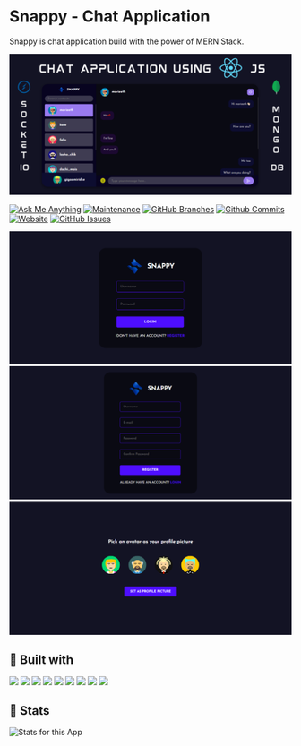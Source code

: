 # Snappy - Chat Application 
Snappy is chat application build with the power of MERN Stack.

![Chat Application](./client/src/assets/images/snappy-chat.png)

[![Ask Me Anything](https://img.shields.io/badge/Ask%20me-anything-1abc9c.svg)](https://github.com/justtfelix)
[![Maintenance](https://img.shields.io/badge/Maintained%3F-yes-green.svg)](https://github.com/justtfelix/snappy-chat/commits/main)
[![GitHub Branches](https://badgen.net/github/branches/justtfelix/snappy-chat)](https://github.com/justtfelix/snappy-chat/branches)
[![Github Commits](https://badgen.net/github/commits/justtfelix/snappy-chat/main)](https://github.com/justtfelix/snappy-chat/commits)
[![Website](https://img.shields.io/website-up-down-green-red/http/shields.io.svg)](https://snappy-chat-geo.vercel.app)
[![GitHub Issues](https://img.shields.io/github/issues/justtfelix/snappy-chat)](https://github.com/justtfelix/snappy-chat/issues)

![Login](./client/src/assets/images/login.PNG)
![Register](./client/src/assets/images/register.PNG)
![Set Avatar](./client/src/assets/images/set-avatar.PNG)

## 📃 Built with
<img src="https://img.shields.io/badge/typescript-%23007ACC.svg?style=for-the-badge&logo=typescript&logoColor=white" height="25" />
<img src="https://img.shields.io/badge/react-%2320232a.svg?style=for-the-badge&logo=react&logoColor=%2361DAFB" height="25" />
<img src="https://img.shields.io/badge/node.js-6DA55F?style=for-the-badge&logo=node.js&logoColor=white" height="25" />
<img src="https://img.shields.io/badge/express.js-%23404d59.svg?style=for-the-badge&logo=express&logoColor=%2361DAFB" height="25" />
<img src="https://img.shields.io/badge/MongoDB-4EA94B?style=for-the-badge&logo=mongodb&logoColor=white" height="25" />
<img src="https://img.shields.io/badge/Mongoose-880000.svg?style=for-the-badge&logo=Mongoose&logoColor=white" height="25" />
<img src="https://img.shields.io/badge/Socket.io-black?style=for-the-badge&logo=socket.io&badgeColor=010101" height="25" />
<img src="https://img.shields.io/badge/styled--components-DB7093?style=for-the-badge&logo=styled-components&logoColor=white" height="25" />
<img src="https://img.shields.io/badge/React_Router-CA4245?style=for-the-badge&logo=react-router&logoColor=white" height="25" />

## 🔧 Stats
![Stats for this App](https://user-images.githubusercontent.com/71302066/173817276-26d0d2ea-c47a-4e57-b267-16436150749d.svg)
